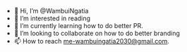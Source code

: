 - 👋 Hi, I’m @WambuiNgatia
- 👀 I’m interested in reading 
- 🌱 I’m currently learning how to do better PR. 
- 💞️ I’m looking to collaborate on how to do better branding 
- 📫 How to reach me-wambuingatia2030@gmail.com.

<!---
WambuiNgatia/WambuiNgatia is a ✨ special ✨ repository because its `README.md` (this file) appears on your GitHub profile.
You can click the Preview link to take a look at your changes.
--->

